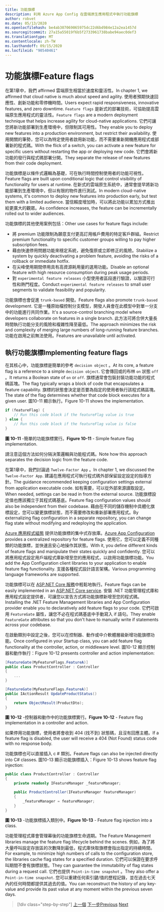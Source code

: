 ```yaml
---
title: 功能旗標
description: 利用 Azure App Config 在雲端原生應用程式中執行功能旗標
author: robvet
ms.date: 05/13/2020
ms.openlocfilehash: be4ab307069065975dc22d6bd984e12a2ea1457d
ms.sourcegitcommit: 27a15a55019f6b5f2733961738babe94aec0def3
ms.translationtype: MT
ms.contentlocale: zh-TW
ms.lasthandoff: 09/15/2020
ms.locfileid: "90540461"
---
```

# <a name="feature-flags"></a><span data-ttu-id="c98c7-103">功能旗標</span><span class="sxs-lookup"><span data-stu-id="c98c7-103">Feature flags</span></span>

<span data-ttu-id="c98c7-104">在第1章中，我們 affirmed 雲端原生相當於速度和靈活性。</span><span class="sxs-lookup"><span data-stu-id="c98c7-104">In chapter 1, we affirmed that cloud native is much about speed and agility.</span></span> <span data-ttu-id="c98c7-105">使用者預期快速回應性、創新功能和零停機時間。</span><span class="sxs-lookup"><span data-stu-id="c98c7-105">Users expect rapid responsiveness, innovative features, and zero downtime.</span></span> <span data-ttu-id="c98c7-106">`Feature flags` 是新式的部署技術，可協助提高雲端原生應用程式的靈活性。</span><span class="sxs-lookup"><span data-stu-id="c98c7-106">`Feature flags` are a modern deployment technique that helps increase agility for cloud-native applications.</span></span> <span data-ttu-id="c98c7-107">它們可讓您將新功能部署到生產環境中，但限制其可用性。</span><span class="sxs-lookup"><span data-stu-id="c98c7-107">They enable you to deploy new features into a production environment, but restrict their availability.</span></span> <span data-ttu-id="c98c7-108">使用開關的筆勢，您可以為特定使用者啟用新功能，而不需要重新開機應用程式或部署新的程式碼。</span><span class="sxs-lookup"><span data-stu-id="c98c7-108">With the flick of a switch, you can activate a new feature for specific users without restarting the app or deploying new code.</span></span> <span data-ttu-id="c98c7-109">它們會將新功能的發行與程式碼部署分開。</span><span class="sxs-lookup"><span data-stu-id="c98c7-109">They separate the release of new features from their code deployment.</span></span>

<span data-ttu-id="c98c7-110">功能旗標是以條件式邏輯為基礎，可在執行時間控制使用者的功能可視性。</span><span class="sxs-lookup"><span data-stu-id="c98c7-110">Feature flags are built upon conditional logic that control visibility of functionality for users at runtime.</span></span> <span data-ttu-id="c98c7-111">在新式的雲端原生系統中，通常會提早將新功能部署到生產環境中，但以有限的物件進行測試。</span><span class="sxs-lookup"><span data-stu-id="c98c7-111">In modern cloud-native systems, it's common to deploy new features into production early, but test them with a limited audience.</span></span> <span data-ttu-id="c98c7-112">當信賴度增加時，可以將此功能以累加方式推出給更廣大的觀眾。</span><span class="sxs-lookup"><span data-stu-id="c98c7-112">As confidence increases, the feature can be incrementally rolled out to wider audiences.</span></span>

<span data-ttu-id="c98c7-113">功能旗標的其他使用案例包括：</span><span class="sxs-lookup"><span data-stu-id="c98c7-113">Other use cases for feature flags include:</span></span>

- <span data-ttu-id="c98c7-114">將 premium 功能限制為願意支付更高訂用帳戶費用的特定客戶群組。</span><span class="sxs-lookup"><span data-stu-id="c98c7-114">Restrict premium functionality to specific customer groups willing to pay higher subscription fees.</span></span>
- <span data-ttu-id="c98c7-115">藉由快速停用問題功能來穩定系統，避免復原或立即修正的風險。</span><span class="sxs-lookup"><span data-stu-id="c98c7-115">Stabilize a system by quickly deactivating a problem feature, avoiding the risks of a rollback or immediate hotfix.</span></span>
- <span data-ttu-id="c98c7-116">在尖峰使用期間停用具有高資源耗用量的選用功能。</span><span class="sxs-lookup"><span data-stu-id="c98c7-116">Disable an optional feature with high resource consumption during peak usage periods.</span></span>
- <span data-ttu-id="c98c7-117">對 `experimental feature releases` 小型使用者區段進行驗證，以驗證可行性和熱門程度。</span><span class="sxs-lookup"><span data-stu-id="c98c7-117">Conduct `experimental feature releases` to small user segments to validate feasibility and popularity.</span></span>

<span data-ttu-id="c98c7-118">功能旗標也會促進 `trunk-based` 開發。</span><span class="sxs-lookup"><span data-stu-id="c98c7-118">Feature flags also promote `trunk-based` development.</span></span> <span data-ttu-id="c98c7-119">它是一種原始檔控制分支模型，開發人員會在此模型中對單一分支中的功能進行共同作業。</span><span class="sxs-lookup"><span data-stu-id="c98c7-119">It's a source-control branching model where developers collaborate on features in a single branch.</span></span> <span data-ttu-id="c98c7-120">此方法可將合併大量長時間執行功能分支的風險和複雜性降至最低。</span><span class="sxs-lookup"><span data-stu-id="c98c7-120">The approach minimizes the risk and complexity of merging large numbers of long-running feature branches.</span></span> <span data-ttu-id="c98c7-121">功能在啟用之前無法使用。</span><span class="sxs-lookup"><span data-stu-id="c98c7-121">Features are unavailable until activated.</span></span>

## <a name="implementing-feature-flags"></a><span data-ttu-id="c98c7-122">執行功能旗標</span><span class="sxs-lookup"><span data-stu-id="c98c7-122">Implementing feature flags</span></span>

<span data-ttu-id="c98c7-123">在其核心中，功能旗標是簡單的參考 `decision object` 。</span><span class="sxs-lookup"><span data-stu-id="c98c7-123">At its core, a feature flag is a reference to a simple `decision object`.</span></span> <span data-ttu-id="c98c7-124">它會傳回或的布林 `on` 狀態 `off` 。</span><span class="sxs-lookup"><span data-stu-id="c98c7-124">It returns a Boolean state of `on` or `off`.</span></span> <span data-ttu-id="c98c7-125">旗標通常會包裝封裝功能功能的程式碼區塊。</span><span class="sxs-lookup"><span data-stu-id="c98c7-125">The flag typically wraps a block of code that encapsulates a feature capability.</span></span> <span data-ttu-id="c98c7-126">旗標的狀態會決定是否要為指定的使用者執行該程式碼區塊。</span><span class="sxs-lookup"><span data-stu-id="c98c7-126">The state of the flag determines whether that code block executes for a given user.</span></span> <span data-ttu-id="c98c7-127">圖10-11 顯示執行。</span><span class="sxs-lookup"><span data-stu-id="c98c7-127">Figure 10-11 shows the implementation.</span></span>

```csharp
if (featureFlag) {
    // Run this code block if the featureFlag value is true
} else {
    // Run this code block if the featureFlag value is false
}
```

<span data-ttu-id="c98c7-128">**圖 10-11** -簡單的功能旗標實行。</span><span class="sxs-lookup"><span data-stu-id="c98c7-128">**Figure 10-11** - Simple feature flag implementation.</span></span>

<span data-ttu-id="c98c7-129">請注意這個方法如何分隔決策邏輯與功能程式碼。</span><span class="sxs-lookup"><span data-stu-id="c98c7-129">Note how this approach separates the decision logic from the feature code.</span></span>

<span data-ttu-id="c98c7-130">在第1章中，我們討論過 `Twelve-Factor App` 。</span><span class="sxs-lookup"><span data-stu-id="c98c7-130">In chapter 1, we discussed the `Twelve-Factor App`.</span></span> <span data-ttu-id="c98c7-131">建議在應用程式可執行程式碼外部保留設定設定的指導方針。</span><span class="sxs-lookup"><span data-stu-id="c98c7-131">The guidance recommended keeping configuration settings external from application executable code.</span></span> <span data-ttu-id="c98c7-132">如有需要，可以從外部來源讀取設定。</span><span class="sxs-lookup"><span data-stu-id="c98c7-132">When needed, settings can be read in from the external source.</span></span> <span data-ttu-id="c98c7-133">功能旗標設定值也應該獨立于其程式碼基底。</span><span class="sxs-lookup"><span data-stu-id="c98c7-133">Feature flag configuration values should also be independent from their codebase.</span></span> <span data-ttu-id="c98c7-134">藉由在不同的儲存機制中具體化旗標設定，您可以變更旗標狀態，而不需要修改和重新部署應用程式。</span><span class="sxs-lookup"><span data-stu-id="c98c7-134">By externalizing flag configuration in a separate repository, you can change flag state without modifying and redeploying the application.</span></span>

<span data-ttu-id="c98c7-135">[Azure 應用程式組態](https://docs.microsoft.com/azure/azure-app-configuration/overview) 提供功能旗標的集中式存放庫。</span><span class="sxs-lookup"><span data-stu-id="c98c7-135">[Azure App Configuration](https://docs.microsoft.com/azure/azure-app-configuration/overview) provides a centralized repository for feature flags.</span></span> <span data-ttu-id="c98c7-136">使用它，您可以定義不同種類的功能旗標，並快速且安心地操作其狀態。</span><span class="sxs-lookup"><span data-stu-id="c98c7-136">With it, you define different kinds of feature flags and manipulate their states quickly and confidently.</span></span> <span data-ttu-id="c98c7-137">您可以將應用程式設定用戶端程式庫新增至您的應用程式，以啟用功能旗標功能。</span><span class="sxs-lookup"><span data-stu-id="c98c7-137">You add the App Configuration client libraries to your application to enable feature flag functionality.</span></span> <span data-ttu-id="c98c7-138">支援各種程式設計語言架構。</span><span class="sxs-lookup"><span data-stu-id="c98c7-138">Various programming language frameworks are supported.</span></span>

<span data-ttu-id="c98c7-139">功能旗標可以在 [ASP.NET Core 服務](https://docs.microsoft.com/azure/azure-app-configuration/use-feature-flags-dotnet-core)中輕鬆地執行。</span><span class="sxs-lookup"><span data-stu-id="c98c7-139">Feature flags can be easily implemented in an [ASP.NET Core service](https://docs.microsoft.com/azure/azure-app-configuration/use-feature-flags-dotnet-core).</span></span> <span data-ttu-id="c98c7-140">安裝 .NET 功能管理程式庫和應用程式設定提供者，可讓您以宣告方式將功能旗標新增至您的程式碼。</span><span class="sxs-lookup"><span data-stu-id="c98c7-140">Installing the .NET Feature Management libraries and App Configuration provider enable you to declaratively add feature flags to your code.</span></span> <span data-ttu-id="c98c7-141">它們可啟用 `FeatureGate` 屬性，讓您不必在程式碼基底中手動寫入 if 語句。</span><span class="sxs-lookup"><span data-stu-id="c98c7-141">They enable `FeatureGate` attributes so that you don't have to manually write if statements across your codebase.</span></span>

<span data-ttu-id="c98c7-142">在啟動類別中設定之後，您可以在控制器、動作或中介軟體層級新增功能旗標功能。</span><span class="sxs-lookup"><span data-stu-id="c98c7-142">Once configured in your Startup class, you can add feature flag functionality at the controller, action, or middleware level.</span></span> <span data-ttu-id="c98c7-143">圖10-12 顯示控制器和動作執行：</span><span class="sxs-lookup"><span data-stu-id="c98c7-143">Figure 10-12 presents controller and action implementation:</span></span>

```csharp
[FeatureGate(MyFeatureFlags.FeatureA)]
public class ProductController : Controller
{
    ...
}
```

```csharp
[FeatureGate(MyFeatureFlags.FeatureA)]
public IActionResult UpdateProductStatus()
{
    return ObjectResult(ProductDto);
}
```

<span data-ttu-id="c98c7-144">**圖 10-12** -控制器和動作中的功能旗標實行。</span><span class="sxs-lookup"><span data-stu-id="c98c7-144">**Figure 10-12** - Feature flag implementation in a controller and action.</span></span>

<span data-ttu-id="c98c7-145">如果停用功能旗標，使用者將會收到 404 (找不到) 狀態碼，且沒有回應主體。</span><span class="sxs-lookup"><span data-stu-id="c98c7-145">If a feature flag is disabled, the user will receive a 404 (Not Found) status code with no response body.</span></span>

<span data-ttu-id="c98c7-146">功能旗標也可以直接插入 c # 類別。</span><span class="sxs-lookup"><span data-stu-id="c98c7-146">Feature flags can also be injected directly into C# classes.</span></span> <span data-ttu-id="c98c7-147">圖10-13 顯示功能旗標插入：</span><span class="sxs-lookup"><span data-stu-id="c98c7-147">Figure 10-13 shows feature flag injection:</span></span>

```csharp
public class ProductController : Controller
{
    private readonly IFeatureManager _featureManager;

    public ProductController(IFeatureManager featureManager)
    {
        _featureManager = featureManager;
    }
}
```

<span data-ttu-id="c98c7-148">**圖 10-13** -功能旗標插入類別中。</span><span class="sxs-lookup"><span data-stu-id="c98c7-148">**Figure 10-13** - Feature flag injection into a class.</span></span>

<span data-ttu-id="c98c7-149">功能管理程式庫會管理幕後的功能旗標生命週期。</span><span class="sxs-lookup"><span data-stu-id="c98c7-149">The Feature Management libraries manage the feature flag lifecycle behind the scenes.</span></span> <span data-ttu-id="c98c7-150">例如，為了將大量呼叫設定存放區的次數降到最低，程式庫快取旗標會指出指定的持續時間。</span><span class="sxs-lookup"><span data-stu-id="c98c7-150">For example, to minimize high numbers of calls to the configuration store, the libraries cache flag states for a specified duration.</span></span> <span data-ttu-id="c98c7-151">它們可以保證在要求呼叫期間不會有旗標狀態。</span><span class="sxs-lookup"><span data-stu-id="c98c7-151">They can guarantee the immutability of flag states during a request call.</span></span> <span data-ttu-id="c98c7-152">它們也提供 `Point-in-time snapshot` 。</span><span class="sxs-lookup"><span data-stu-id="c98c7-152">They also offer a `Point-in-time snapshot`.</span></span> <span data-ttu-id="c98c7-153">您可以重建任何索引鍵/值的歷程記錄，並在過去七天內的任何時間都提供其過去的值。</span><span class="sxs-lookup"><span data-stu-id="c98c7-153">You can reconstruct the history of any key-value and provide its past value at any moment within the previous seven days.</span></span>

>[!div class="step-by-step"]
><span data-ttu-id="c98c7-154">[上一個](devops.md) 
>[下一步](infrastructure-as-code.md)</span><span class="sxs-lookup"><span data-stu-id="c98c7-154">[Previous](devops.md)
[Next](infrastructure-as-code.md)</span></span>
